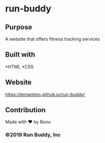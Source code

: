 # run-buddy

## Purpose
A website that offers fitness tracking services

## Built with
*HTML
*CSS

## Website
https://lernantino.github.io/run-buddy/

## Contribution
Made with ❤️ by Bono

### ©️2019 Run Buddy, Inc 
